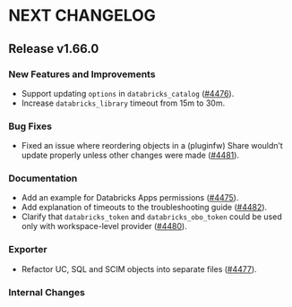 # NEXT CHANGELOG

## Release v1.66.0

### New Features and Improvements

 * Support updating `options` in `databricks_catalog` ([#4476](https://github.com/databricks/terraform-provider-databricks/pull/4476)).
 * Increase `databricks_library` timeout from 15m to 30m.

### Bug Fixes
 * Fixed an issue where reordering objects in a (pluginfw) Share wouldn’t update properly unless other changes were made ([#4481](https://github.com/databricks/terraform-provider-databricks/pull/4481)).

### Documentation

 * Add an example for Databricks Apps permissions ([#4475](https://github.com/databricks/terraform-provider-databricks/pull/4475)).
 * Add explanation of timeouts to the troubleshooting guide ([#4482](https://github.com/databricks/terraform-provider-databricks/pull/4482)).
 * Clarify that `databricks_token` and `databricks_obo_token` could be used only with workspace-level provider ([#4480](https://github.com/databricks/terraform-provider-databricks/pull/4480)).

### Exporter

 * Refactor UC, SQL and SCIM objects into separate files ([#4477](https://github.com/databricks/terraform-provider-databricks/pull/4477)).

### Internal Changes
